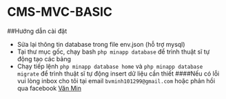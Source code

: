 # CMS-MVC-BASIC
##Hướng dẫn cài đặt
- Sửa lại thông tin database trong file env.json (hỗ trợ mysql) 
- Tại thư mục gốc, chạy bash ```php minapp database``` để trình thuật sĩ tự động tạo các bảng
- Chạy tiếp lệnh ```php minapp database home``` và ```php minapp database migrate``` để trình thuật sĩ tự động insert dữ liệu cần thiết
####Nếu có lỗi vui lòng inbox cho tôi tại email ```bvminh101299@gmail.com``` hoặc phản hồi qua facebook [Văn Min](https://www.facebook.com/zake.death)
